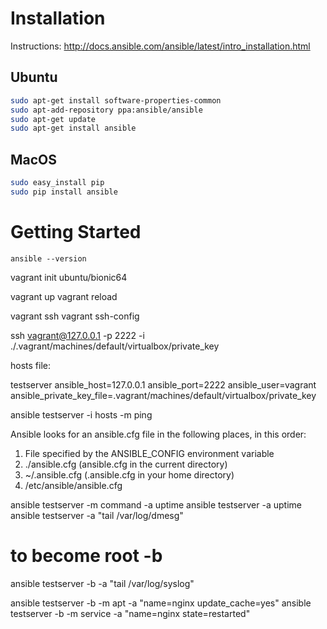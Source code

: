 # Installation

Instructions: http://docs.ansible.com/ansible/latest/intro_installation.html

## Ubuntu

``` bash
sudo apt-get install software-properties-common
sudo apt-add-repository ppa:ansible/ansible
sudo apt-get update
sudo apt-get install ansible
```

## MacOS

``` bash
sudo easy_install pip
sudo pip install ansible
```

# Getting Started

`ansible --version`

vagrant init ubuntu/bionic64

vagrant up
vagrant reload

vagrant ssh
vagrant ssh-config

ssh vagrant@127.0.0.1 -p 2222 -i ./.vagrant/machines/default/virtualbox/private_key

hosts file:

testserver ansible_host=127.0.0.1 ansible_port=2222 ansible_user=vagrant ansible_private_key_file=.vagrant/machines/default/virtualbox/private_key

ansible testserver -i hosts -m ping

Ansible looks for an ansible.cfg file in the following places, in this order:

1. File specified by the ANSIBLE_CONFIG environment variable 
2. ./ansible.cfg (ansible.cfg in the current directory)
3. ~/.ansible.cfg (.ansible.cfg in your home directory)
4. /etc/ansible/ansible.cfg

ansible testserver -m command -a uptime
ansible testserver -a uptime
ansible testserver -a "tail /var/log/dmesg"

# to become root -b
ansible testserver -b -a "tail /var/log/syslog"

ansible testserver -b -m apt -a "name=nginx update_cache=yes"
ansible testserver -b -m service -a "name=nginx state=restarted"
